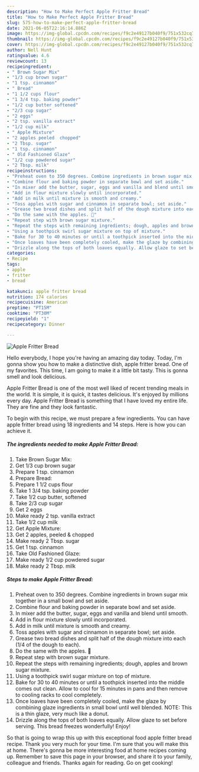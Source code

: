 ```yaml
---
description: "How to Make Perfect Apple Fritter Bread"
title: "How to Make Perfect Apple Fritter Bread"
slug: 575-how-to-make-perfect-apple-fritter-bread
date: 2021-06-05T22:16:14.886Z
image: https://img-global.cpcdn.com/recipes/f9c2e49127b040f9/751x532cq70/apple-fritter-bread-recipe-main-photo.jpg
thumbnail: https://img-global.cpcdn.com/recipes/f9c2e49127b040f9/751x532cq70/apple-fritter-bread-recipe-main-photo.jpg
cover: https://img-global.cpcdn.com/recipes/f9c2e49127b040f9/751x532cq70/apple-fritter-bread-recipe-main-photo.jpg
author: Nell Hunt
ratingvalue: 4.6
reviewcount: 13
recipeingredient:
- " Brown Sugar Mix"
- "1/3 cup brown sugar"
- "1 tsp. cinnamon"
- " Bread"
- "1 1/2 cups flour"
- "1 3/4 tsp. baking powder"
- "1/2 cup butter softened"
- "2/3 cup sugar"
- "2 eggs"
- "2 tsp. vanilla extract"
- "1/2 cup milk"
- " Apple Mixture"
- "2 apples peeled  chopped"
- "2 Tbsp. sugar"
- "1 tsp. cinnamon"
- " Old Fashioned Glaze"
- "1/2 cup powdered sugar"
- "2 Tbsp. milk"
recipeinstructions:
- "Preheat oven to 350 degrees. Combine ingredients in brown sugar mix together in a small bowl and set aside."
- "Combine flour and baking powder in separate bowl and set aside."
- "In mixer add the butter, sugar, eggs and vanilla and blend until smooth."
- "Add in flour mixture slowly until incorporated."
- "Add in milk until mixture is smooth and creamy."
- "Toss apples with sugar and cinnamon in separate bowl; set aside."
- "Grease two bread dishes and split half of the dough mixture into each (1/4 of the dough to each)."
- "Do the same with the apples. 🍎"
- "Repeat step with brown sugar mixture."
- "Repeat the steps with remaining ingredients; dough, apples and brown sugar mixture."
- "Using a toothpick swirl sugar mixture on top of mixture."
- "Bake for 30 to 40 minutes or until a toothpick inserted into the middle comes out clean. Allow to cool for 15 minutes in pans and then remove to cooling racks to cool completely."
- "Once loaves have been completely cooled, make the glaze by combining glaze ingredients in small bowl until well blended. NOTE: This is a thin glaze, very much like a donut."
- "Drizzle along the tops of both loaves equally. Allow glaze to set before serving. This bread freezes wonderfully! Enjoy!"
categories:
- Recipe
tags:
- apple
- fritter
- bread

katakunci: apple fritter bread 
nutrition: 174 calories
recipecuisine: American
preptime: "PT15M"
cooktime: "PT30M"
recipeyield: "1"
recipecategory: Dinner

---
```



![Apple Fritter Bread](https://img-global.cpcdn.com/recipes/f9c2e49127b040f9/751x532cq70/apple-fritter-bread-recipe-main-photo.jpg)

Hello everybody, I hope you're having an amazing day today. Today, I'm gonna show you how to make a distinctive dish, apple fritter bread. One of my favorites. This time, I am going to make it a little bit tasty. This is gonna smell and look delicious.

Apple Fritter Bread is one of the most well liked of recent trending meals in the world. It is simple, it is quick, it tastes delicious. It's enjoyed by millions every day. Apple Fritter Bread is something that I have loved my entire life. They are fine and they look fantastic.




To begin with this recipe, we must prepare a few ingredients. You can have apple fritter bread using 18 ingredients and 14 steps. Here is how you can achieve it.

<!--inarticleads1-->

##### The ingredients needed to make Apple Fritter Bread:

1. Take  Brown Sugar Mix:
1. Get 1/3 cup brown sugar
1. Prepare 1 tsp. cinnamon
1. Prepare  Bread:
1. Prepare 1 1/2 cups flour
1. Take 1 3/4 tsp. baking powder
1. Take 1/2 cup butter, softened
1. Take 2/3 cup sugar
1. Get 2 eggs
1. Make ready 2 tsp. vanilla extract
1. Take 1/2 cup milk
1. Get  Apple Mixture:
1. Get 2 apples, peeled &amp; chopped
1. Make ready 2 Tbsp. sugar
1. Get 1 tsp. cinnamon
1. Take  Old Fashioned Glaze:
1. Make ready 1/2 cup powdered sugar
1. Make ready 2 Tbsp. milk




<!--inarticleads2-->

##### Steps to make Apple Fritter Bread:

1. Preheat oven to 350 degrees. Combine ingredients in brown sugar mix together in a small bowl and set aside.
1. Combine flour and baking powder in separate bowl and set aside.
1. In mixer add the butter, sugar, eggs and vanilla and blend until smooth.
1. Add in flour mixture slowly until incorporated.
1. Add in milk until mixture is smooth and creamy.
1. Toss apples with sugar and cinnamon in separate bowl; set aside.
1. Grease two bread dishes and split half of the dough mixture into each (1/4 of the dough to each).
1. Do the same with the apples. 🍎
1. Repeat step with brown sugar mixture.
1. Repeat the steps with remaining ingredients; dough, apples and brown sugar mixture.
1. Using a toothpick swirl sugar mixture on top of mixture.
1. Bake for 30 to 40 minutes or until a toothpick inserted into the middle comes out clean. Allow to cool for 15 minutes in pans and then remove to cooling racks to cool completely.
1. Once loaves have been completely cooled, make the glaze by combining glaze ingredients in small bowl until well blended. NOTE: This is a thin glaze, very much like a donut.
1. Drizzle along the tops of both loaves equally. Allow glaze to set before serving. This bread freezes wonderfully! Enjoy!




So that is going to wrap this up with this exceptional food apple fritter bread recipe. Thank you very much for your time. I'm sure that you will make this at home. There's gonna be more interesting food at home recipes coming up. Remember to save this page in your browser, and share it to your family, colleague and friends. Thanks again for reading. Go on get cooking!
